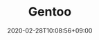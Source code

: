 ---
title: "Gentoo"
date: 2020-02-28T10:08:56+09:00
description: "O fato à medida, mas é preciso tosquiar e o resto."
draft: false
collapsible: true
weight: 1
---
